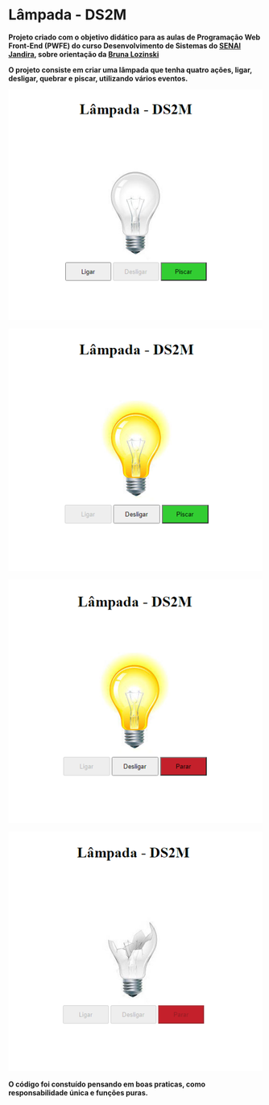 # Lâmpada - DS2M

<b>Projeto criado com o objetivo didático para as aulas de Programação Web Front-End (PWFE) do curso Desenvolvimento de Sistemas do [SENAI Jandira](https://jandira.sp.senai.br/), sobre orientação da [Bruna Lozinski](https://github.com/brunalozinski)<b>

<b>O projeto consiste em criar uma lâmpada que tenha quatro ações, ligar, desligar, quebrar e piscar, utilizando vários eventos.<b>

![](img/img1.PNG)

![](img/img2.PNG)

![](img/img3.PNG)

![](img/img4.PNG)

<b>O código foi constuído pensando em boas praticas, como responsabilidade única e funções puras.<b>

